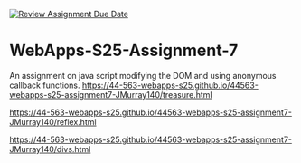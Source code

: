 [![Review Assignment Due Date](https://classroom.github.com/assets/deadline-readme-button-22041afd0340ce965d47ae6ef1cefeee28c7c493a6346c4f15d667ab976d596c.svg)](https://classroom.github.com/a/44LzP_Z4)
# WebApps-S25-Assignment-7
An assignment on java script modifying the DOM and using anonymous callback functions.
https://44-563-webapps-s25.github.io/44563-webapps-s25-assignment7-JMurray140/treasure.html

https://44-563-webapps-s25.github.io/44563-webapps-s25-assignment7-JMurray140/reflex.html

https://44-563-webapps-s25.github.io/44563-webapps-s25-assignment7-JMurray140/divs.html
